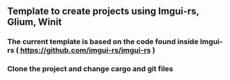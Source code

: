 ## Template to create projects using Imgui-rs, Glium, Winit

### The current template is based on the code found inside Imgui-rs ( https://github.com/imgui-rs/imgui-rs )

### Clone the project and change cargo and git files

